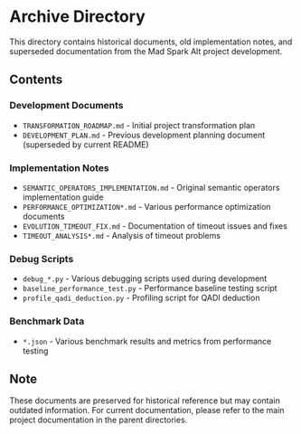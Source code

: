 # Archive Directory

This directory contains historical documents, old implementation notes, and superseded documentation from the Mad Spark Alt project development.

## Contents

### Development Documents
- `TRANSFORMATION_ROADMAP.md` - Initial project transformation plan
- `DEVELOPMENT_PLAN.md` - Previous development planning document (superseded by current README)

### Implementation Notes
- `SEMANTIC_OPERATORS_IMPLEMENTATION.md` - Original semantic operators implementation guide
- `PERFORMANCE_OPTIMIZATION*.md` - Various performance optimization documents
- `EVOLUTION_TIMEOUT_FIX.md` - Documentation of timeout issues and fixes
- `TIMEOUT_ANALYSIS*.md` - Analysis of timeout problems

### Debug Scripts
- `debug_*.py` - Various debugging scripts used during development
- `baseline_performance_test.py` - Performance baseline testing script
- `profile_qadi_deduction.py` - Profiling script for QADI deduction

### Benchmark Data
- `*.json` - Various benchmark results and metrics from performance testing

## Note

These documents are preserved for historical reference but may contain outdated information. For current documentation, please refer to the main project documentation in the parent directories.